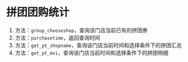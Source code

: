 # 拼团团购统计

1. 方法：`group_chooseshop`，查询该门店当前已有的拼团券
2. 方法：`purchasetime`，返回查询时间
3. 方法：`get_pt_shopname`，查询该门店当前时间和选择条件下的拼团汇总
4. 方法：`get_pt_mxi`，查询该门店当前时间和选择条件下的拼团明细